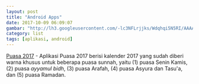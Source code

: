 ```yaml
---
layout: post
title: "Android Apps"
date: 2017-10-09 06:09:07
gambar: "http://lh3.googleusercontent.com/-lc3NFLrjjks/Wdqhqi5N5RI/AAAAAAAACbI/k6mVGspjaFoLpeZkNTw7E3k8p4YRFpeOgCLcBGAs/s900/android.png"
category: list
tags: [aplikasi, android]
---
```


[Puasa 2017](http://app.box.com/s/187rfvljgfp18j0qtd770hsdvkozvj9c) - Aplikasi Puasa 2017 berisi kalender 2017 yang sudah diberi warna khusus untuk beberapa puasa sunnah, yaitu (1) puasa Senin Kamis, (2) puasa _ayyamul bidh_, (3) puasa Arafah, (4) puasa Asyura dan Tasu'a, dan (5) puasa Ramadan.